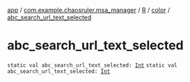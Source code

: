 [app](../../../index.md) / [com.example.chaosruler.msa_manager](../../index.md) / [R](../index.md) / [color](index.md) / [abc_search_url_text_selected](.)

# abc_search_url_text_selected

`static val abc_search_url_text_selected: `[`Int`](https://kotlinlang.org/api/latest/jvm/stdlib/kotlin/-int/index.html)
`static val abc_search_url_text_selected: `[`Int`](https://kotlinlang.org/api/latest/jvm/stdlib/kotlin/-int/index.html)